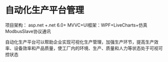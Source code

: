 # 自动化生产平台管理
项目架构：
asp.net +.net 6.0+ MVVC+UI框架：WPF+LiveCharts+仿真ModbusSlave协议通讯

自动化生产平台可以帮助企业实现可视化生产管理，加强生产环节，提高生产效率、设备效率和产品质量，使工厂内的环境、生产、质量和人力等状态处于可视可控状态
